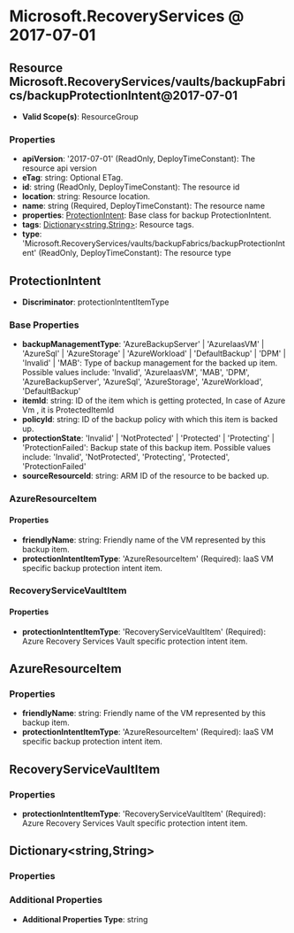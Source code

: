 # Microsoft.RecoveryServices @ 2017-07-01

## Resource Microsoft.RecoveryServices/vaults/backupFabrics/backupProtectionIntent@2017-07-01
* **Valid Scope(s)**: ResourceGroup
### Properties
* **apiVersion**: '2017-07-01' (ReadOnly, DeployTimeConstant): The resource api version
* **eTag**: string: Optional ETag.
* **id**: string (ReadOnly, DeployTimeConstant): The resource id
* **location**: string: Resource location.
* **name**: string (Required, DeployTimeConstant): The resource name
* **properties**: [ProtectionIntent](#protectionintent): Base class for backup ProtectionIntent.
* **tags**: [Dictionary<string,String>](#dictionarystringstring): Resource tags.
* **type**: 'Microsoft.RecoveryServices/vaults/backupFabrics/backupProtectionIntent' (ReadOnly, DeployTimeConstant): The resource type

## ProtectionIntent
* **Discriminator**: protectionIntentItemType
### Base Properties
* **backupManagementType**: 'AzureBackupServer' | 'AzureIaasVM' | 'AzureSql' | 'AzureStorage' | 'AzureWorkload' | 'DefaultBackup' | 'DPM' | 'Invalid' | 'MAB': Type of backup management for the backed up item. Possible values include: 'Invalid', 'AzureIaasVM', 'MAB', 'DPM', 'AzureBackupServer', 'AzureSql', 'AzureStorage', 'AzureWorkload', 'DefaultBackup'
* **itemId**: string: ID of the item which is getting protected, In case of Azure Vm , it is ProtectedItemId
* **policyId**: string: ID of the backup policy with which this item is backed up.
* **protectionState**: 'Invalid' | 'NotProtected' | 'Protected' | 'Protecting' | 'ProtectionFailed': Backup state of this backup item. Possible values include: 'Invalid', 'NotProtected', 'Protecting', 'Protected', 'ProtectionFailed'
* **sourceResourceId**: string: ARM ID of the resource to be backed up.
### AzureResourceItem
#### Properties
* **friendlyName**: string: Friendly name of the VM represented by this backup item.
* **protectionIntentItemType**: 'AzureResourceItem' (Required): IaaS VM specific backup protection intent item.

### RecoveryServiceVaultItem
#### Properties
* **protectionIntentItemType**: 'RecoveryServiceVaultItem' (Required): Azure Recovery Services Vault specific protection intent item.


## AzureResourceItem
### Properties
* **friendlyName**: string: Friendly name of the VM represented by this backup item.
* **protectionIntentItemType**: 'AzureResourceItem' (Required): IaaS VM specific backup protection intent item.

## RecoveryServiceVaultItem
### Properties
* **protectionIntentItemType**: 'RecoveryServiceVaultItem' (Required): Azure Recovery Services Vault specific protection intent item.

## Dictionary<string,String>
### Properties
### Additional Properties
* **Additional Properties Type**: string

